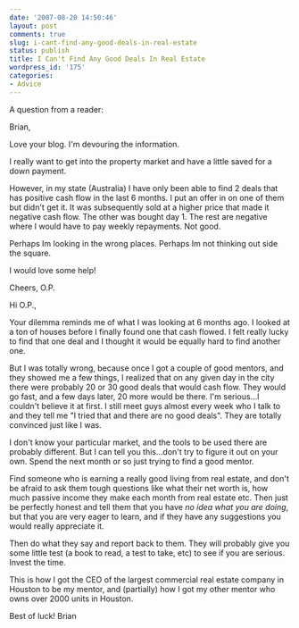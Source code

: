 ```yaml
---
date: '2007-08-20 14:50:46'
layout: post
comments: true
slug: i-cant-find-any-good-deals-in-real-estate
status: publish
title: I Can't Find Any Good Deals In Real Estate
wordpress_id: '175'
categories:
- Advice
---
```


A question from a reader:



> 
Brian,

Love your blog. I'm devouring the information.

I really want to get into the property market and have a little saved for a down payment.

However, in my state (Australia) I have only been able to find 2 deals that has positive cash flow in the last 6 months. I put an offer in on one of them but didn't get it. It was subsequently sold at a higher price that made it negative cash flow. The other was bought day 1. The rest are negative where I would have to pay weekly repayments. Not good.

Perhaps Im looking in the wrong places. Perhaps Im not thinking out side the square.

I would love some help!

Cheers,
O.P.




Hi O.P.,

Your dilemma reminds me of what I was looking at 6 months ago.  I looked at a ton of houses before I finally found one that cash flowed. I felt really lucky to find that one deal and I thought it would be equally hard to find another one.

But I was totally wrong, because once I got a couple of good mentors, and they showed me a few things, I realized that on any given day in the city there were probably 20 or 30 good deals that would cash flow. They would go fast, and a few days later, 20 more would be there. I'm serious...I couldn't believe it at first.  I still meet guys almost every week who I talk to and they tell me "I tried that and there are no good deals".  They are totally convinced just like I was.

I don't know your particular market, and the tools to be used there are probably different.  But I can tell you this...don't try to figure it out on your own.  Spend the next month or so just trying to find a good mentor.

Find someone who is earning a really good living from real estate, and don't be afraid to ask them tough questions like what their net worth is, how much passive income they make each month from real estate etc. Then just be perfectly honest and tell them that you have _no idea what you are doing_, but that you are very eager to learn, and if they have any suggestions you would really appreciate it.

Then do what they say and report back to them.  They will probably give you some little test (a book to read, a test to take, etc) to see if you are serious.  Invest the time.

This is how I got the CEO of the largest commercial real estate company in Houston to be my mentor, and (partially) how I got my other mentor who owns over 2000 units in Houston.

Best of luck!
Brian

